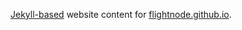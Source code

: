 [Jekyll-based](http://jekyllrb.com/) website content for 
[flightnode.github.io](https://flightnode.github.io).